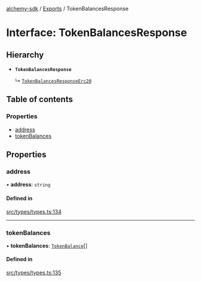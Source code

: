 [alchemy-sdk](../README.md) / [Exports](../modules.md) / TokenBalancesResponse

# Interface: TokenBalancesResponse

## Hierarchy

- **`TokenBalancesResponse`**

  ↳ [`TokenBalancesResponseErc20`](TokenBalancesResponseErc20.md)

## Table of contents

### Properties

- [address](TokenBalancesResponse.md#address)
- [tokenBalances](TokenBalancesResponse.md#tokenbalances)

## Properties

### address

• **address**: `string`

#### Defined in

[src/types/types.ts:134](https://github.com/alchemyplatform/alchemy-sdk-js/blob/30d9ef5/src/types/types.ts#L134)

___

### tokenBalances

• **tokenBalances**: [`TokenBalance`](../modules.md#tokenbalance)[]

#### Defined in

[src/types/types.ts:135](https://github.com/alchemyplatform/alchemy-sdk-js/blob/30d9ef5/src/types/types.ts#L135)
